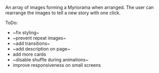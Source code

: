 An array of images forming a Myriorama when arranged. The user can rearrange the images to tell a new story with one click.

ToDo:
- ~fix styling~
- ~prevent repeat images~
- ~add transitions~
- ~add description on page~
- add more cards
- ~disable shuffle during animations~
- improve responsiveness on small screens